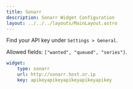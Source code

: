 ```yaml
---
title: Sonarr
description: Sonarr Widget Configuration
layout: ../../../layouts/MainLayout.astro
---
```


Find your API key under `Settings > General`.

Allowed fields: `["wanted", "queued", "series"]`.

```yaml
widget:
    type: sonarr
    url: http://sonarr.host.or.ip
    key: apikeyapikeyapikeyapikeyapikey
```
